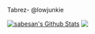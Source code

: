 Tabrez- @lowjunkie

<a href="https://github.com/lowjunkie">
<img align="center" alt="sabesan's Github Stats" src="https://github-readme-stats.codestackr.vercel.app/api?username=lowjunkie&show_icons=true&hide_border=true&count_private=true&include_all_commits=true&theme=radical" /></a>

<a href="https://github.com/lowjunkie">
  <img align="center" src="https://github-readme-stats.anuraghazra1.vercel.app/api/top-langs/?username=lowjunkie&layout=compact&theme=radical" />
</a>

<!--
**lowjunkie/lowjunkie** is a ✨ _special_ ✨ repository because its `README.md` (this file) appears on your GitHub profile.

Here are some ideas to get you started:

- 🔭 I’m currently working on ...
- 🌱 I’m currently learning ...
- 👯 I’m looking to collaborate on ...
- 🤔 I’m looking for help with ...
- 💬 Ask me about ...
- 📫 How to reach me: ...
- 😄 Pronouns: ...
- ⚡ Fun fact: ...
-->
